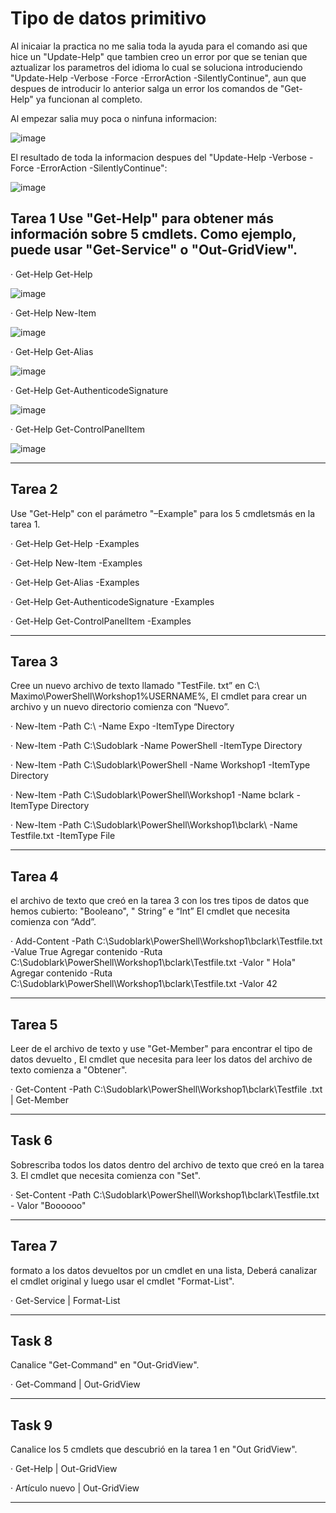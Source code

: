 # Tipo de datos primitivo 

Al inicaiar la practica no me salia toda la ayuda para el comando asi que hice un "Update-Help" que tambien creo un error por que se tenian que aztualizar los parametros del idioma lo cual se soluciona introduciendo "Update-Help -Verbose -Force -ErrorAction -SilentlyContinue", aun que despues de introducir lo anterior salga un error los comandos de "Get-Help" ya funcionan al completo.

Al empezar salia muy poca o ninfuna informacion:

![image](https://user-images.githubusercontent.com/91567318/160452045-89398108-bda8-40c7-b10e-59cb0b7d2cac.png)

El resultado de toda la informacion despues del "Update-Help -Verbose -Force -ErrorAction -SilentlyContinue":

![image](https://user-images.githubusercontent.com/91567318/160465826-b7f88191-172d-49c0-ba71-36c3f51cecc8.png)


## Tarea 1 Use "Get-Help" para obtener más información sobre 5 cmdlets.  Como ejemplo, puede usar "Get-Service" o "Out-GridView".

· Get-Help Get-Help

![image](https://user-images.githubusercontent.com/91567318/160466135-d97b4584-d6a7-4493-85ef-2b838fc050a3.png)

· Get-Help New-Item 

![image](https://user-images.githubusercontent.com/91567318/160465839-3a172ac4-c53f-4977-855d-c1d21566df85.png)

· Get-Help Get-Alias

![image](https://user-images.githubusercontent.com/91567318/160466382-a50ca6ae-80c2-4aa8-a7a5-31be962143f4.png)

· Get-Help Get-AuthenticodeSignature

![image](https://user-images.githubusercontent.com/91567318/160466589-8835e607-ba61-4060-ad67-6fe6ddf67f29.png)

· Get-Help Get-ControlPanelItem

![image](https://user-images.githubusercontent.com/91567318/160466711-d19f7a17-522a-4fca-9eb7-359a51b4141c.png)

---

## Tarea 2 

Use "Get-Help" con el parámetro "–Example" para los 5 cmdletsmás en la tarea 1. 
 
· Get-Help Get-Help -Examples

· Get-Help New-Item -Examples

· Get-Help Get-Alias -Examples

· Get-Help Get-AuthenticodeSignature -Examples

· Get-Help Get-ControlPanelItem -Examples 

---

## Tarea 3 
Cree un nuevo archivo de texto llamado "TestFile. txt” en C:\ Maximo\PowerShell\Workshop1\%USERNAME%, El cmdlet para crear un archivo y un nuevo directorio comienza con “Nuevo”.

· New-Item -Path C:\ -Name Expo -ItemType Directory

· New-Item -Path C:\Sudoblark -Name PowerShell -ItemType Directory

· New-Item -Path C:\Sudoblark\PowerShell -Name Workshop1 -ItemType Directory

· New-Item -Path C:\Sudoblark\PowerShell\Workshop1 -Name bclark -ItemType Directory

· New-Item -Path C:\Sudoblark\PowerShell\Workshop1\bclark\ -Name Testfile.txt -ItemType File

---

## Tarea 4 
el archivo de texto que creó en la tarea 3 con los tres tipos de datos que hemos cubierto: "Booleano", " String” e “Int” El cmdlet que necesita comienza con “Add”.

· Add-Content -Path C:\Sudoblark\PowerShell\Workshop1\bclark\Testfile.txt -Value True Agregar contenido -Ruta C:\Sudoblark\PowerShell\Workshop1\bclark\Testfile.txt -Valor " Hola" Agregar contenido -Ruta C:\Sudoblark\PowerShell\Workshop1\bclark\Testfile.txt -Valor 42 

---

## Tarea 5 
Leer de el archivo de texto y use "Get-Member" para encontrar el tipo de datos devuelto , El cmdlet que necesita para leer los datos del archivo de texto comienza a "Obtener".

· Get-Content -Path C:\Sudoblark\PowerShell\Workshop1\bclark\Testfile .txt | Get-Member

---

## Task 6 
Sobrescriba todos los datos dentro del archivo de texto que creó en la tarea 3. 
El cmdlet que necesita comienza con "Set".

· Set-Content -Path C:\Sudoblark\PowerShell\Workshop1\bclark\Testfile.txt - Valor "Boooooo"

---

## Tarea 7 
formato a los datos devueltos por un cmdlet en una lista, Deberá canalizar el cmdlet original y luego usar el cmdlet "Format-List".

· Get-Service | Format-List

---

## Task 8 
Canalice "Get-Command" en "Out-GridView". 

· Get-Command | Out-GridView

---

## Task 9 
Canalice los 5 cmdlets que descubrió en la tarea 1 en "Out GridView". 

· Get-Help | Out-GridView 

· Artículo nuevo | Out-GridView 

---
